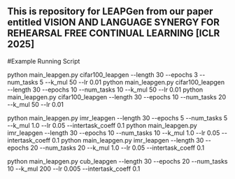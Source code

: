 ## This is repository for LEAPGen from our paper entitled VISION AND LANGUAGE SYNERGY FOR REHEARSAL FREE CONTINUAL LEARNING [ICLR 2025]


#Example Running Script

python main_leapgen.py cifar100_leapgen --length 30 --epochs 3 --num_tasks 5 --k_mul 50 --lr 0.01 
python main_leapgen.py cifar100_leapgen --length 30 --epochs 10 --num_tasks 10 --k_mul 50 --lr 0.01
python main_leapgen.py cifar100_leapgen --length 30 --epochs 10 --num_tasks 20 --k_mul 50 --lr 0.01 


python main_leapgen.py imr_leapgen --length 30 --epochs 5 --num_tasks 5 --k_mul 1.0 --lr 0.05 --intertask_coeff 0.1 
python main_leapgen.py imr_leapgen --length 30 --epochs 10 --num_tasks 10 --k_mul 1.0 --lr 0.05 --intertask_coeff 0.1
python main_leapgen.py imr_leapgen --length 30 --epochs 20 --num_tasks 20 --k_mul 1.0 --lr 0.05 --intertask_coeff 0.1


python main_leapgen.py cub_leapgen --length 30 --epochs 20 --num_tasks 10 --k_mul 200 --lr 0.005 --intertask_coeff 0.1
